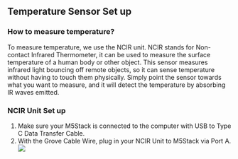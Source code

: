 ## Temperature Sensor Set up
### How to measure temperature?
To measure temperature, we use the NCIR unit. NCIR stands for Non-contact Infrared Thermometer, it can be used to measure the surface temperature of a human body or other object. 
This sensor measures infrared light bouncing off remote objects, so it can sense temperature without having to touch them physically. 
Simply point the sensor towards what you want to measure, and it will detect the temperature by absorbing IR waves emitted. 

### NCIR Unit Set up
1. Make sure your M5Stack is connected to the computer with USB to Type C Data Transfer Cable.
2. With the Grove Cable Wire, plug in your NCIR Unit to M5Stack via Port A. <br/> <img src="https://user-images.githubusercontent.com/56757186/110609638-6140a180-81c8-11eb-8eb0-7bc920475c46.jpg">

